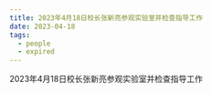 ```yaml
---
title: 2023年4月18日校长张新亮参观实验室并检查指导工作
date: 2023-04-18
tags:
  - people
  - expired
---
```


2023年4月18日校长张新亮参观实验室并检查指导工作

<!--more-->


